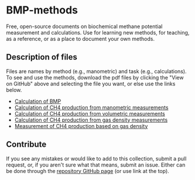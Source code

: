 # BMP-methods
Free, open-source documents on biochemical methane potential measurement and calculations. Use for learning new methods, for teaching, as a reference, or as a place to document your own methods.

## Description of files
Files are names by method (e.g., manometric) and task (e.g., calculations). To see and use the methods, download the pdf files by clicking the "View on GitHub" above and selecting the file you want, or else use the links below.

* [Calculation of BMP](https://github.com/sashahafner/BMP-methods/blob/master/BMP_calculations.pdf)
* [Calculation of CH4 production from manometric measurements](https://github.com/sashahafner/BMP-methods/blob/master/manometric_calculations.pdf)
* [Calculation of CH4 production from volumetric measurements](https://github.com/sashahafner/BMP-methods/blob/master/volumetric_calculations.pdf)
* [Calculation of CH4 production from gas density measurements](https://github.com/sashahafner/BMP-methods/blob/master/gas_density_calculations.pdf)
* [Measurement of CH4 production based on gas density](https://github.com/sashahafner/BMP-methods/blob/master/gas_density_measurements.pdf)

## Contribute
If you see any mistakes or would like to add to this collection, submit a pull request, or, if you aren't sure what that means, submit an issue. Either can be done through the [repository GitHub page](https://github.com/sashahafner/BMP-methods) (or use link at the top).
